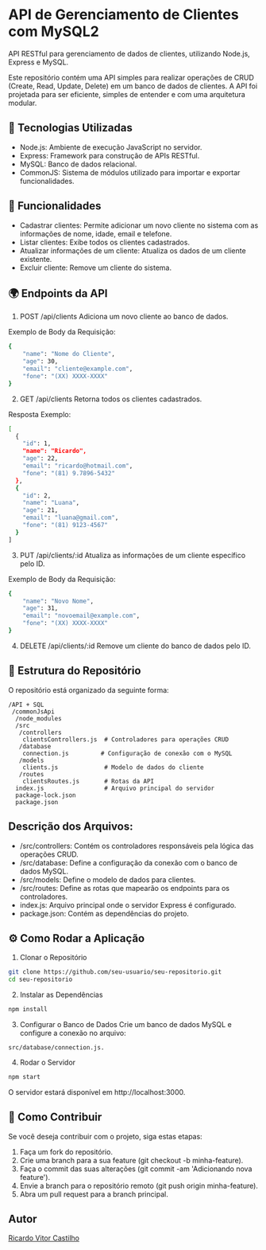 # **API de Gerenciamento de Clientes com MySQL2**

API RESTful para gerenciamento de dados de clientes, utilizando Node.js, Express e MySQL.

Este repositório contém uma API simples para realizar operações de CRUD (Create, Read, Update, Delete) em um banco de dados de clientes. A API foi projetada para ser eficiente, simples de entender e com uma arquitetura modular.

## **🌟 Tecnologias Utilizadas**

- Node.js: Ambiente de execução JavaScript no servidor.
- Express: Framework para construção de APIs RESTful.
- MySQL: Banco de dados relacional.
- CommonJS: Sistema de módulos utilizado para importar e exportar funcionalidades.

## **🚀 Funcionalidades**

- Cadastrar clientes: Permite adicionar um novo cliente no sistema com as informações de nome, idade, email e telefone.
- Listar clientes: Exibe todos os clientes cadastrados.
- Atualizar informações de um cliente: Atualiza os dados de um cliente existente.
- Excluir cliente: Remove um cliente do sistema.

## **🌍 Endpoints da API**

1. POST /api/clients
Adiciona um novo cliente ao banco de dados.

Exemplo de Body da Requisição:

```bash
{
    "name": "Nome do Cliente",
    "age": 30,
    "email": "cliente@example.com",
    "fone": "(XX) XXXX-XXXX"
}
```

2. GET /api/clients
Retorna todos os clientes cadastrados.

Resposta Exemplo:

```bash
[
  {
    "id": 1,
    "name": "Ricardo",
    "age": 22,
    "email": "ricardo@hotmail.com",
    "fone": "(81) 9.7896-5432"
  },
  {
    "id": 2,
    "name": "Luana",
    "age": 21,
    "email": "luana@gmail.com",
    "fone": "(81) 9123-4567"
  }
]
```

3. PUT /api/clients/:id
Atualiza as informações de um cliente específico pelo ID.

Exemplo de Body da Requisição:

```bash
{
    "name": "Novo Nome",
    "age": 31,
    "email": "novoemail@example.com",
    "fone": "(XX) XXXX-XXXX"
}
```

4. DELETE /api/clients/:id
Remove um cliente do banco de dados pelo ID.

## **📂 Estrutura do Repositório**

O repositório está organizado da seguinte forma:

```plaintext
/API + SQL
 /commonJsApi
  /node_modules
  /src
   /controllers
    clientsControllers.js  # Controladores para operações CRUD
   /database
    connection.js         # Configuração de conexão com o MySQL
   /models
    clients.js             # Modelo de dados do cliente
   /routes
    clientsRoutes.js       # Rotas da API
  index.js                 # Arquivo principal do servidor
  package-lock.json
  package.json
  ```

## **Descrição dos Arquivos:**

- /src/controllers: Contém os controladores responsáveis pela lógica das operações CRUD.
- /src/database: Define a configuração da conexão com o banco de dados MySQL.
- /src/models: Define o modelo de dados para clientes.
- /src/routes: Define as rotas que mapearão os endpoints para os controladores.
- index.js: Arquivo principal onde o servidor Express é configurado.
- package.json: Contém as dependências do projeto.

## **⚙️ Como Rodar a Aplicação**

1. Clonar o Repositório

```bash
git clone https://github.com/seu-usuario/seu-repositorio.git
cd seu-repositorio
```
2. Instalar as Dependências
```bash
npm install
```
3. Configurar o Banco de Dados
Crie um banco de dados MySQL e configure a conexão no arquivo: 

```plaintext
src/database/connection.js.
```
4. Rodar o Servidor
```bash
npm start
```

O servidor estará disponível em http://localhost:3000.

## **🤝 Como Contribuir**
Se você deseja contribuir com o projeto, siga estas etapas:

1. Faça um fork do repositório.
2. Crie uma branch para a sua feature (git checkout -b minha-feature).
3. Faça o commit das suas alterações (git commit -am 'Adicionando nova feature').
4. Envie a branch para o repositório remoto (git push origin minha-feature).
5. Abra um pull request para a branch principal.

## **Autor**
[Ricardo Vitor Castilho](https://github.com/RicardoVCastilho)
